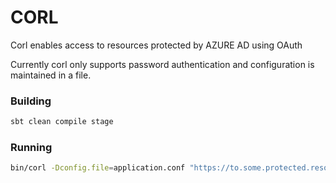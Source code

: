 # CORL

Corl enables access to resources protected by AZURE AD using OAuth

Currently corl only supports password authentication and configuration is maintained in a file.

### Building
```sh
sbt clean compile stage
```

### Running
```sh
bin/corl -Dconfig.file=application.conf "https://to.some.protected.resource"
```
